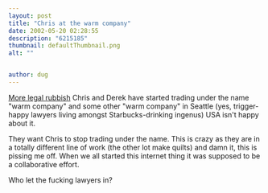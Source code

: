 ```yaml
---
layout: post
title: "Chris at the warm company"
date: 2002-05-20 02:28:55
description: "6215185"
thumbnail: defaultThumbnail.png
alt: ""


author: dug
---
```


<p><a href="http://chris.raettig.org/email/jnl00090.html">More legal rubbish</a> Chris and Derek have started trading under the name "warm company" and some other "warm company" in Seattle (yes, trigger-happy lawyers living amongst Starbucks-drinking ingenus) <span class="caps">USA </span>isn't happy about it.</p>

<p>They want Chris to stop trading under the name. This is crazy as they are in a totally different line of work (the other lot make quilts) and damn it, this is pissing me off. When we all started this internet thing it was supposed to be a collaborative effort.</p>

<p>Who let the fucking lawyers in?</p>
